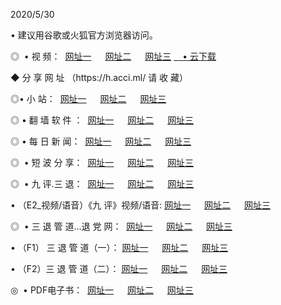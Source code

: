 <p>2020/5/30
<p>• 建议用谷歌或火狐官方浏览器访问。
<p>◎  • 视 频： 
<a href="http://gbo.shirokuriwaki.com/" target="_blank">网址一</a> 　 
<a href="http://gcy.shirokuriwaki.com/" target="_blank">网址二</a> 　 
<a href="http://gap.shirokuriwaki.com/b.html" target="_blank">网址三</a>
<a href="https://yadi.sk/d/d0sUeAOpal3njw" target="_blank">　• 云下载 </a></p>
<p>◆ 分 享 网 址 （https://h.acci.ml/ 请 收 藏） </p>

<p>◎•  小 站：  
<a href="http://gbo.shirokuriwaki.com/f.html" target="_blank">网址一</a> 　 
<a href="http://gcy.shirokuriwaki.com/h.html" target="_blank">网址二</a> 　 
<a href="http://gap.shirokuriwaki.com/k/" target="_blank">网址三</a></p><p>

<p>◎  • 翻 墙 软 件 ：  
<a href="http://gbo.shirokuriwaki.com/ff/" target="_blank">网址一</a> 　 
<a href="http://gcy.shirokuriwaki.com/s/read/a1_nd.html" target="_blank">网址二</a> 　 
<a href="http://gap.shirokuriwaki.com/ff/index.html" target="_blank">网址三</a></p>
<p>◎  • 每 日 新 闻：  
<a href="http://gbo.shirokuriwaki.com/day/" target="_blank">网址一</a> 　 
<a href="http://gcy.shirokuriwaki.com/day/" target="_blank">网址二</a> 　 
<a href="http://gap.shirokuriwaki.com/day/index.html" target="_blank">网址三</a></p>
<p>◎   • 短 波 分 享：  
<a href="http://gbo.shirokuriwaki.com/h/" target="_blank">网址一</a> 　 
<a href="http://gcy.shirokuriwaki.com/h/" target="_blank">网址二</a> 　 
<a href="http://gap.shirokuriwaki.com/h/index.html" target="_blank">网址三</a></p>
<p>◎   • 九 评.三 退：  
<a href="http://gbo.shirokuriwaki.com/t/" target="_blank">网址一</a> 　 
<a href="http://gcy.shirokuriwaki.com/v2/index.html" target="_blank">网址二</a> 　 
<a href="http://gap.shirokuriwaki.com/tt/index.html" target="_blank">网址三</a> 　</p>
<p>  • （E2_视频/语音）《九 评》视频/语音: 
<a href="http://gbo.shirokuriwaki.com/7738.html" target="_blank">网址一</a> 　 
<a href="http://gcy.shirokuriwaki.com/7614.html" target="_blank">网址二</a> 　 
<a href="http://gap.shirokuriwaki.com/7633.html" target="_blank">网址三</a></p>
<p>◎   • 三 退 管 道...退 党 网：  
<a href="http://gbo.shirokuriwaki.com/go/td1.html" target="_blank">网址一</a> 　 
<a href="http://gcy.shirokuriwaki.com/go/td2.html" target="_blank">网址二</a> 　 
<a href="http://gap.shirokuriwaki.com/go/td3.html" target="_blank">网址三</a></p>
<p>  • （F1） 三 退 管 道（一）： 
<a href="http://gbo.shirokuriwaki.com/dd/" target="_blank">网址一</a> 　 
<a href="http://gcy.shirokuriwaki.com/s/read/a1_tdx.html" target="_blank">网址二</a> 　 
<a href="http://gap.shirokuriwaki.com/dd/" target="_blank">网址三</a></p>
<p>  • （F2）三 退 管 道（二）： 
<a href="http://gcy.shirokuriwaki.com/d/" target="_blank">网址一</a> 　 
<a href="http://gbo.shirokuriwaki.com/d/index.html" target="_blank">网址二</a> 　 
<a href="http://gap.shirokuriwaki.com/d/" target="_blank">网址三</a></p>
<p>◎   • PDF电子书：  
<a href="http://gbo.shirokuriwaki.com/p/" target="_blank">网址一</a> 　 
<a href="http://gcy.shirokuriwaki.com/p/index.html" target="_blank">网址二</a> 　 
<a href="http://gap.shirokuriwaki.com/p/" target="_blank">网址三</a></p>

